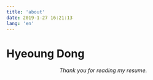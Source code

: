 ```yaml
---
title: 'about'
date: 2019-1-27 16:21:13
lang: 'en'
---
```


# Hyeoung Dong

<div align="center">

_Thank you for reading my resume._

</div>
